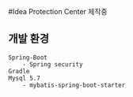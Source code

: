 #Idea Protection Center
  제작중

## 개발 환경
    Spring-Boot
        - Spring security
    Gradle
    Mysql 5.7
        - mybatis-spring-boot-starter
